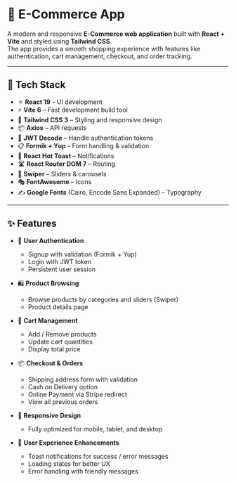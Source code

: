 # 🛒 E-Commerce App

A modern and responsive **E-Commerce web application** built with **React + Vite** and styled using **Tailwind CSS**.  
The app provides a smooth shopping experience with features like authentication, cart management, checkout, and order tracking.

---

## 🚀 Tech Stack

- ⚛️ **React 19** – UI development
- ⚡ **Vite 6** – Fast development build tool
- 🎨 **Tailwind CSS 3** – Styling and responsive design
- 📦 **Axios** – API requests
- 🔑 **JWT Decode** – Handle authentication tokens
- 📋 **Formik + Yup** – Form handling & validation
- 🔔 **React Hot Toast** – Notifications
- 🛣️ **React Router DOM 7** – Routing
- 🎠 **Swiper** – Sliders & carousels
- 🎭 **FontAwesome** – Icons
- ✍️ **Google Fonts** (Cairo, Encode Sans Expanded) – Typography

---

## ✨ Features

- 🔐 **User Authentication**

  - Signup with validation (Formik + Yup)
  - Login with JWT token
  - Persistent user session

- 🛍️ **Product Browsing**

  - Browse products by categories and sliders (Swiper)
  - Product details page

- 🛒 **Cart Management**

  - Add / Remove products
  - Update cart quantities
  - Display total price

- 📦 **Checkout & Orders**

  - Shipping address form with validation
  - Cash on Delivery option
  - Online Payment via Stripe redirect
  - View all previous orders

- 📱 **Responsive Design**

  - Fully optimized for mobile, tablet, and desktop

- 🔔 **User Experience Enhancements**
  - Toast notifications for success / error messages
  - Loading states for better UX
  - Error handling with friendly messages
